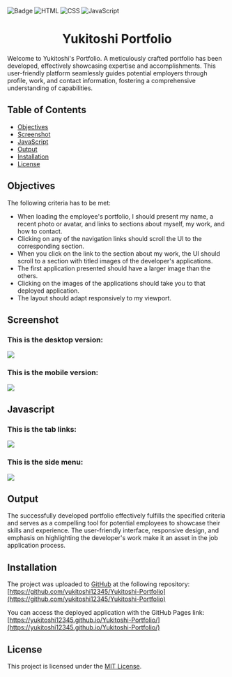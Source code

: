 ![Badge](https://img.shields.io/badge/License-MIT-yellow.svg) ![HTML](https://img.shields.io/badge/HTML-blue) ![CSS](https://img.shields.io/badge/CSS-red) ![JavaScript](https://img.shields.io/badge/JavaScript-yellow)

<h1 align = "center"> Yukitoshi Portfolio </h1>

Welcome to Yukitoshi's Portfolio. A meticulously crafted portfolio has been developed, effectively showcasing expertise and accomplishments. This user-friendly platform seamlessly guides potential employers through profile, work, and contact information, fostering a comprehensive understanding of capabilities.

## Table of Contents

- [Objectives](#objectives)
- [Screenshot](#screenshot)
- [JavaScript](#javascript)
- [Output](#output)
- [Installation](#installation)
- [License](#license)

## Objectives

The following criteria has to be met:

- When loading the employee's portfolio, I should present my name, a recent photo or avatar, and links to sections about myself, my work, and how to contact.
- Clicking on any of the navigation links should scroll the UI to the corresponding section.
- When you click on the link to the section about my work, the UI should scroll to a section with titled images of the developer's applications.
- The first application presented should have a larger image than the others.
- Clicking on the images of the applications should take you to that deployed application.
- The layout should adapt responsively to my viewport.

## Screenshot

### This is the desktop version:

![](./assets/images/Desktop-Version.png)

### This is the mobile version:

![](./assets/images/Mobile-Version.png)

## Javascript

### This is the tab links:

![](assets/images/Javascript-Tab-Links.gif)

### This is the side menu:

![](assets/images/Javascript-Side-Menu.gif)

## Output

The successfully developed portfolio effectively fulfills the specified criteria and serves as a compelling tool for potential employees to showcase their skills and experience. The user-friendly interface, responsive design, and emphasis on highlighting the developer's work make it an asset in the job application process.

## Installation

The project was uploaded to [GitHub](https://github.com/) at the following repository:
[https://github.com/yukitoshi12345/Yukitoshi-Portfolio](https://github.com/yukitoshi12345/Yukitoshi-Portfolio)

You can access the deployed application with the GitHub Pages link:
[https://yukitoshi12345.github.io/Yukitoshi-Portfolio/](https://yukitoshi12345.github.io/Yukitoshi-Portfolio/)

## License

This project is licensed under the [MIT License](https://github.com/Yukitoshi12345/Yukitoshi-Portfolio/blob/main/LICENSE).
